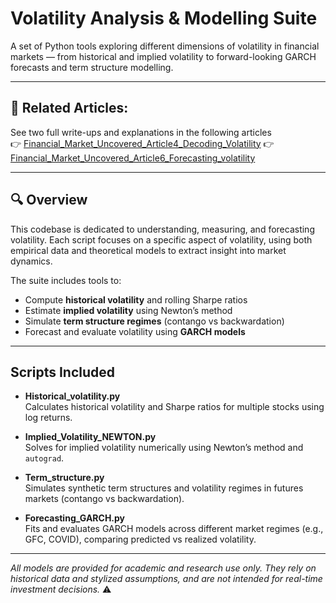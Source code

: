 # Volatility Analysis & Modelling Suite

A set of Python tools exploring different dimensions of volatility in financial markets — from historical and implied volatility to forward-looking GARCH forecasts and term structure modelling.

---

## 📘 **Related Articles:**  
See two full write-ups and explanations in the following articles  
👉 [Financial_Market_Uncovered_Article4_Decoding_Volatility](https://github.com/KilianVoillaume/Financial_Market_Uncovered_Articles)
👉 [Financial_Market_Uncovered_Article6_Forecasting_volatility](https://github.com/KilianVoillaume/Financial_Market_Uncovered_Articles)

---
## 🔍 Overview

This codebase is dedicated to understanding, measuring, and forecasting volatility. Each script focuses on a specific aspect of volatility, using both empirical data and theoretical models to extract insight into market dynamics.

The suite includes tools to:
- Compute **historical volatility** and rolling Sharpe ratios
- Estimate **implied volatility** using Newton’s method
- Simulate **term structure regimes** (contango vs backwardation)
- Forecast and evaluate volatility using **GARCH models**

---

## Scripts Included

- **Historical_volatility.py**  
  Calculates historical volatility and Sharpe ratios for multiple stocks using log returns.

- **Implied_Volatility_NEWTON.py**  
  Solves for implied volatility numerically using Newton’s method and `autograd`.

- **Term_structure.py**  
  Simulates synthetic term structures and volatility regimes in futures markets (contango vs backwardation).

- **Forecasting_GARCH.py**  
  Fits and evaluates GARCH models across different market regimes (e.g., GFC, COVID), comparing predicted vs realized volatility.

---

*All models are provided for academic and research use only. They rely on historical data and stylized assumptions, and are not intended for real-time investment decisions.* ⚠️
